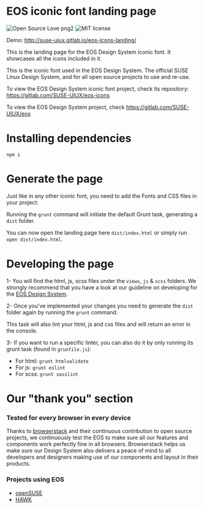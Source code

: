 # EOS iconic font landing page
![Open Source Love png2](https://badges.frapsoft.com/os/v2/open-source.png?v=103)
![MIT license](http://img.shields.io/badge/license-MIT-brightgreen.svg)


Demo: http://suse-uiux.gitlab.io/eos-icons-landing/

This is the landing page for the EOS Design System iconic font. It showcases all the icons included in it.

This is the iconic font used in the EOS Design System. The official SUSE Linux Design System, and for all open source projects to use and re-use.

To view the EOS Design System iconic font project, check its repository: https://gitlab.com/SUSE-UIUX/eos-icons

To view the EOS Design System project, check https://gitlab.com/SUSE-UIUX/eos

# Installing dependencies

`npm i`

# Generate the page

Just like in any other iconic font, you need to add the Fonts and CSS files in your project:

Running the `grunt` command will initiate the default Grunt task, generating a `dist` folder.

You can now open the landing page here `dist/index.html` or simply run `open dist/index.html`.

# Developing the page

1- You will find the html, js, scss files under the `views`, `js` & `scss` folders. We strongly recommend that you have a look at our guideline on developing for the [EOS Design System](https://gitlab.com/SUSE-UIUX/eos/wikis/home#developing-the-eos-project).

2- Once you've implemented your changes you need to generate the `dist` folder again by running the `grunt` command.

This task will also lint your html, js and css files and will return an error in the console.

3- If you want to run a specific linter, you can also do it by only running its grunt task (found in `grunfile.js`):

- For html: `grunt htmlvalidate`
- For js: `grunt eslint`
- For scss: `grunt sasslint`

# Our "thank you" section

### Tested for every browser in every device

Thanks to [browserstack](https://www.browserstack.com) and their continuous contribution to open source projects, we continuously test the EOS to make sure all our features and components work perfectly fine in all browsers.
Browserstack helps us make sure our Design System also delivers a peace of mind to all developers and designers making use of our components and layout in their products.


### Projects using EOS

- [openSUSE](https://www.opensuse.org/)
- [HAWK](https://hawk-ui.github.io/)
